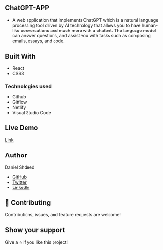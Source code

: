 ## ChatGPT-APP 
- A web application that implements ChatGPT which is a natural language processing tool driven by AI technology that allows you to have human-like conversations and much more with a chatbot. The language model can answer questions, and assist you with tasks such as composing emails, essays, and code.
## Built With
- React
- CSS3
### Technologies used
- Github
- Gitflow
- Netlify
- Visual Studio Code

## Live Demo
[Link](https://spontaneous-cocada-a60a24.netlify.app/)

## Author

Daniel Shdeed
- [GitHub](https://github.com/Danieldotcomcoder)
- [Twitter](https://twitter.com/DannyDotcoder)
- [LinkedIn](https://www.linkedin.com/in/daniel-shdeed/)

## 🤝 Contributing
Contributions, issues, and feature requests are welcome!

## Show your support
Give a ⭐️ if you like this project!
